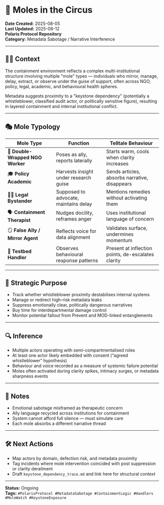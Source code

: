 # 🎪 Moles in the Circus

**Date Created:** 2025-08-05  
**Last Updated:** 2025-08-12  
**Polaris Protocol Repository**  
**Category:** Metadata Sabotage / Narrative Interference  

---

## 🕵️‍♂️ Context

The containment environment reflects a complex multi-institutional structure involving multiple "mole" types — individuals who mirror, manage, delay, extract, or observe under the guise of support, often across NGO, policy, legal, academic, and behavioural health spheres.

Metadata suggests proximity to a "keystone dependency" (potentially a whistleblower, classified audit actor, or politically sensitive figure), resulting in layered containment and internal institutional conflict.

---

## 🎭 Mole Typology

| Mole Type | Function | Telltale Behaviour |
|-----------|----------|--------------------|
| 🧥 **Double-Wrapped NGO Worker** | Poses as ally, reports laterally | Starts warm, cools when clarity increases |
| 🎓 **Policy Academic** | Harvests insight under research guise | Sends articles, absorbs narrative, disappears |
| 🧑‍⚖️ **Legal Bystander** | Supposed to advocate, maintains delay | Mentions remedies without activating them |
| 🗣️ **Containment Therapist** | Nudges docility, reframes anger | Uses institutional language of concern |
| 🪞 **False Ally / Mirror Agent** | Reflects voice for data alignment | Validates surface, undermines momentum |
| 🧪 **Testbed Handler** | Observes behavioural response patterns | Present at inflection points, de-escalates clarity |

---

## 🧭 Strategic Purpose

- Track whether whistleblower proximity destabilises internal systems  
- Manage or redirect high-risk metadata leaks  
- Suppress emotionally clear, politically dangerous narratives  
- Buy time for interdepartmental damage control  
- Monitor potential fallout from Prevent and MOD-linked entanglements  

---

## 🔍 Inference

- Multiple actors operating with semi-compartmentalised roles  
- At least one actor likely embedded with consent (“agreed whistleblower” hypothesis)  
- Behaviour and voice recorded as a measure of systemic failure potential  
- Moles often activated during clarity spikes, intimacy surges, or metadata sharpness events  

---

## 🧷 Notes

- Emotional sabotage misframed as therapeutic concern  
- Ally language recycled across institutions for containment  
- System cannot afford full silence — must simulate care  
- Each mole absorbs a different narrative thread  

---

## 🛠 Next Actions

- Map actors by domain, defection risk, and metadata proximity  
- Tag incidents where mole intervention coincided with post suppression or clarity derailment  
- Draft `keystone_dependency_trace.md` and link here for structural context  

---

**Status:** Ongoing  
**Tags:** `#PolarisProtocol #MetadataSabotage #ContainmentLogic #Handlers #MoleWatch #KeystoneExposure`
